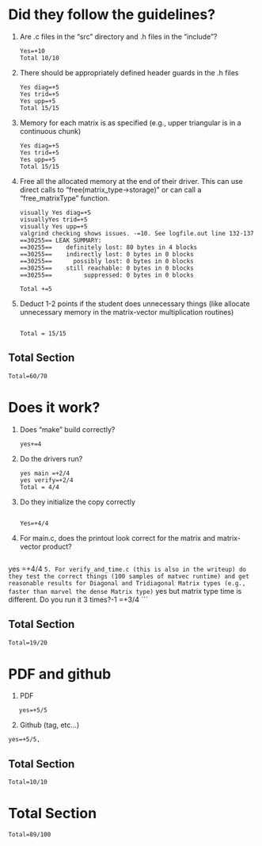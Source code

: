 # Did they follow the guidelines?
1. Are .c files in the “src” directory and .h files in the “include”?
    ```
    Yes=+10
    Total 10/10
    ```
2. There should be appropriately defined header guards in the .h files
     ```
    Yes diag=+5
    Yes trid=+5
    Yes upp=+5
    Total 15/15
    ```
   
3. Memory for each matrix is as specified (e.g., upper triangular is in a continuous chunk)
    ```
    Yes diag=+5
    Yes trid=+5
    Yes upp=+5
    Total 15/15
    ```
   
4. Free all the allocated memory at the end of their driver. This can use direct calls to “free(matrix_type->storage)” or can call a “free_matrixType” function.
     ```
    visually Yes diag=+5
    visuallyYes trid=+5
    visually Yes upp=+5
    valgrind checking shows issues. -=10. See logfile.out line 132-137
    ==30255== LEAK SUMMARY:
    ==30255==    definitely lost: 80 bytes in 4 blocks
    ==30255==    indirectly lost: 0 bytes in 0 blocks
    ==30255==      possibly lost: 0 bytes in 0 blocks
    ==30255==    still reachable: 0 bytes in 0 blocks
    ==30255==         suppressed: 0 bytes in 0 blocks

    Total +=5
      ```
5. Deduct 1-2 points if the student does unnecessary things (like allocate unnecessary memory in the matrix-vector multiplication routines)
    ```

    Total = 15/15
    ```
## Total Section

```
Total=60/70
```   
# Does it work?
 1. Does “make” build correctly?
     ```
    yes+=4
    ```
 2. Do the drivers run?
    ```
    yes main =+2/4  
    yes verify=+2/4 
    Total = 4/4
    ```
 3. Do they initialize the copy correctly
    ```

    Yes=+4/4
    ```
 4. For main.c, does the printout look correct for the matrix and matrix-vector product?
    ```
   yes =+4/4
    ```
 5. For verify_and_time.c (this is also in the writeup) do they test the correct things (100 samples of matvec runtime) and get reasonable results for Diagonal and Tridiagonal Matrix types (e.g., faster than marvel the dense Matrix type)
    ```
    yes but matrix type time is different. Do you run it 3 times?-1 =+3/4
    ```
 ## Total Section

```
Total=19/20
```   

# PDF and github
1. PDF
 ```
    yes=+5/5
```
2. Github (tag, etc...)
 ```
 yes=+5/5, 

 ```
  ## Total Section

```
Total=10/10
```   

# Total Section
```
Total=89/100